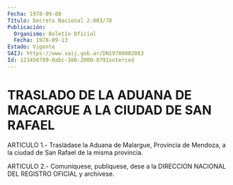 ```yaml
---
Fecha: 1978-09-08
Título: Decreto Nacional 2.083/78
Publicación:
  Organismo: Boletín Oficial
  Fecha: 1978-09-13
Estado: Vigente
SAIJ: https://www.saij.gob.ar/DN19780002083
Id: 123456789-0abc-380-2000-8791soterced
---
```

# TRASLADO DE LA ADUANA DE MACARGUE A LA CIUDAD DE SAN RAFAEL

<a id="1"></a>
ARTICULO  1.-  Trasládase  la Aduana de Malargue, Provincia de Mendoza,  a  la  ciudad  de  San  Rafael  de  la  misma  provincia.

<a id="2"></a>
ARTICULO  2.-  Comuníquese,  publíquese,  dese  a la DIRECCION NACIONAL DEL REGISTRO OFICIAL y archívese.